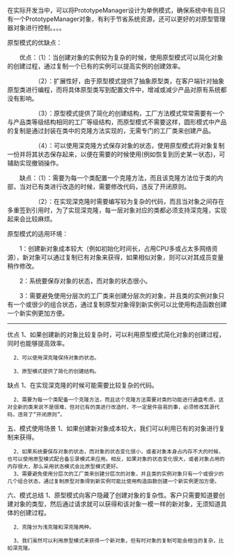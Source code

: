 在实际开发当中，可以将PrototypeManager设计为单例模式，确保系统中有且只有一个PrototypeManager对象，有利于节省系统资源，还可以更好的对原型管理器对象进行控制。。。。

原型模式的优缺点：

　　优点：（1）：当创建对象的实例较为复杂的时候，使用原型模式可以简化对象的创建过程，通过复制一个已有的实例可以提高实例的创建效率。

　　　　　（2）：扩展性好，由于原型模式提供了抽象原型类，在客户端针对抽象原型类进行编程，而将具体原型类写到配置文件中，增减或减少产品对原有系统都没有影响。

　　　　　（3）：原型模式提供了简化的创建结构，工厂方法模式常常需要有一个与产品类等级结构相同的工厂等级结构，而原型模式不需要这样，圆形模式中产品的复制是通过封装在类中的克隆方法实现的，无需专门的工厂类来创建产品。

　　　　　（4）：可以使用深克隆方式保存对象的状态，使用原型模式将对象复制一份并将其状态保存起来，以便在需要的时候使用(例如恢复到历史某一状态)，可辅助实现撤销操作。

　　缺点：（1）：需要为每一个类配置一个克隆方法，而且该克隆方法位于类的内部，当对已有类进行改造的时候，需要修改代码，违反了开闭原则。

　　　　　（2）：在实现深克隆时需要编写较为复杂的代码，而且当对象之间存在多重签到引用时，为了实现深克隆，每一层对象对应的类都必须支持深克隆，实现起来会比较麻烦。

原型模式的适用环境：

　　1：创建新对象成本较大（例如初始化时间长，占用CPU多或占太多网络资源），新对象可以通过复制已有对象来获得，如果相似对象，则可以对其成员变量稍作修改。

　　2：系统要保存对象的状态，而对象的状态很小。

　　3：需要避免使用分层次的工厂类来创建分层次的对象，并且类的实例对象只有一个或很少的组合状态，通过复制原型对象得到新实例可以比使用构造函数创建一个新实例更加方便。

---------------------------------

优点
      1、如果创建新的对象比较复杂时，可以利用原型模式简化对象的创建过程，同时也能够提高效率。

      2、可以使用深克隆保持对象的状态。

      3、原型模式提供了简化的创建结构。

缺点 
      1、在实现深克隆的时候可能需要比较复杂的代码。

      2、需要为每一个类配备一个克隆方法，而且这个克隆方法需要对类的功能进行通盘考虑，这对全新的类来说不是很难，但对已有的类进行改造时，不一定是件容易的事，必须修改其源代码，违背了“开闭原则”。

五、模式使用场景
      1、如果创建新对象成本较大，我们可以利用已有的对象进行复制来获得。

      2、如果系统要保存对象的状态，而对象的状态变化很小，或者对象本身占内存不大的时候，也可以使用原型模式配合备忘录模式来应用。相反，如果对象的状态变化很大，或者对象占用的内存很大，那么采用状态模式会比原型模式更好。 
      3、需要避免使用分层次的工厂类来创建分层次的对象，并且类的实例对象只有一个或很少的几个组合状态，通过复制原型对象得到新实例可能比使用构造函数创建一个新实例更加方便。

六、模式总结
      1、原型模式向客户隐藏了创建对象的复杂性。客户只需要知道要创建对象的类型，然后通过请求就可以获得和该对象一模一样的新对象，无须知道具体的创建过程。

      2、克隆分为浅克隆和深克隆两种。

      3、我们虽然可以利用原型模式来获得一个新对象，但有时对象的复制可能会相当的复杂，比如深克隆。